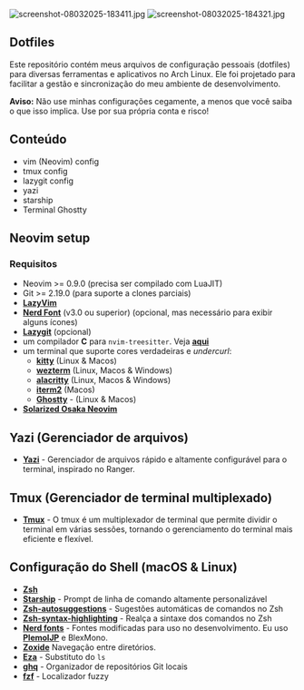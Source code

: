 ![screenshot-08032025-183411.jpg](https://i.postimg.cc/K8GzdK3s/screenshot-02042025-001152.png)
![screenshot-08032025-184321.jpg](https://i.postimg.cc/CLYLqZ7L/screenshot-02042025-001152-1.png)

## Dotfiles

Este repositório contém meus arquivos de configuração pessoais (dotfiles) para diversas ferramentas e aplicativos no Arch Linux. Ele foi projetado para facilitar a gestão e sincronização do meu ambiente de desenvolvimento.

**Aviso:** Não use minhas configurações cegamente, a menos que você saiba o que isso implica. Use por sua própria conta e risco!

## Conteúdo

- vim (Neovim) config
- tmux config
- lazygit config
- yazi
- starship
- Terminal Ghostty

## Neovim setup

### Requisitos

- Neovim >= 0.9.0 (precisa ser compilado com LuaJIT)
- Git >= 2.19.0 (para suporte a clones parciais)
- **[LazyVim](https://www.lazyvim.org/)**
- **[Nerd Font](https://www.nerdfonts.com/)** (v3.0 ou superior) (opcional, mas necessário para exibir alguns ícones)
- **[Lazygit](https://github.com/jesseduffield/lazygit)** (opcional)
- um compilador **C** para <code>nvim-treesitter</code>. Veja **[aqui](https://github.com/nvim-treesitter/nvim-treesitter#requirements)**
- um terminal que suporte cores verdadeiras e <i>undercurl</i>:
  - **[kitty](https://github.com/kovidgoyal/kitty)** (Linux & Macos)
  - **[wezterm](https://github.com/wezterm/wezterm)** (Linux, Macos & Windows)
  - **[alacritty](https://github.com/alacritty/alacritty)** (Linux, Macos & Windows)
  - **[iterm2](https://iterm2.com/)** (Macos)
  - **[Ghostty](https://github.com/ghostty/ghostty)** - (Linux & Macos)
- **[Solarized Osaka Neovim](https://github.com/craftzdog/solarized-osaka.nvim)**

## Yazi (Gerenciador de arquivos)

- **[Yazi](https://yazi-rs.github.io/)** - Gerenciador de arquivos rápido e altamente configurável para o terminal, inspirado no Ranger.

## Tmux (Gerenciador de terminal multiplexado)

- **[Tmux](https://github.com/tmux/tmux)** - O tmux é um multiplexador de terminal que permite dividir o terminal em várias sessões, tornando o gerenciamento do terminal mais eficiente e flexível.

## Configuração do Shell (macOS & Linux)

- **[Zsh](https://github.com/ohmyzsh/ohmyzsh/wiki/Installing-ZSH)**
- **[Starship](https://github.com/starship/starship)** - Prompt de linha de comando altamente personalizável
- **[Zsh-autosuggestions](https://github.com/zsh-users/zsh-autosuggestions)** - Sugestões automáticas de comandos no Zsh
- **[Zsh-syntax-highlighting](https://github.com/zsh-users/zsh-syntax-highlighting/blob/master/INSTALL.md)** - Realça a sintaxe dos comandos no Zsh
- **[Nerd fonts](https://github.com/ryanoasis/nerd-fonts)** - Fontes modificadas para uso no desenvolvimento. Eu uso **[PlemolJP](https://github.com/yuru7/PlemolJP)** e BlexMono.
- **[Zoxide](https://github.com/ajeetdsouza/zoxide)** Navegação entre diretórios.
- **[Eza](https://github.com/eza-community/eza)** - Substituto do <code>ls</code>
- **[ghq](https://github.com/x-motemen/ghq)** - Organizador de repositórios Git locais
- **[fzf](https://github.com/PatrickF1/fzf.fish)** - Localizador fuzzy
